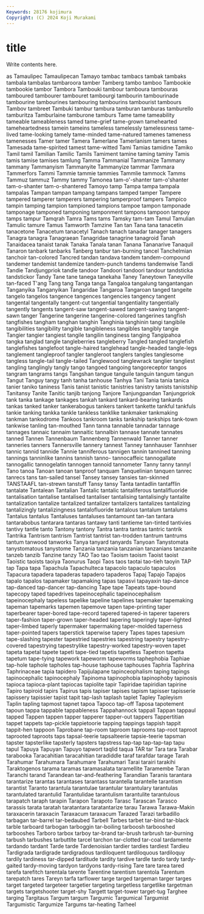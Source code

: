 ```yaml
---
Keywords: 28176 kojimura
Copyright: (C) 2024 Koji Murakami
---
```


# title

Write contents here.



as Tamaulipec Tamaulipecan Tamayo
tambac tambacs tambak tambaks tambala tambalas tambaroora tamber Tamberg tambo
tamboo Tambookie tambookie tambor Tambora Tambouki tambour tamboura tambouras tamboured
tambourer tambouret tambourgi tambourin tambourinade tambourine tambourines tambouring tambourins tambourist
tambours Tambov tambreet Tambuki tambur tambura tamburan tamburas tamburello tamburitza
Tamburlaine tamburone tamburs Tame tame tameability tameable tameableness tamed tame-grief
tame-grown tamehearted tameheartedness tamein tameins tameless tamelessly tamelessness tame-lived tame-looking
tamely tame-minded tame-natured tamenes tameness tamenesses Tamer tamer Tamera Tamerlane
Tamerlanism tamers tames Tamesada tame-spirited tamest tame-witted Tami Tamias tamidine
Tamiko Tamil tamil Tamilian Tamilic Tamils Tamiment tamine taming taminy
Tamis tamis tamise tamises tamlung Tamma Tammanial Tammanize Tammany tammany
Tammanyism Tammanyite Tammanyize tammar Tammara Tammerfors Tammi Tammie tammie tammies
Tammlie tammock Tamms Tammuz tammuz Tammy tammy Tamonea tam-o'-shanter tam-o'shanter
tam-o-shanter tam-o-shantered Tamoyo tamp Tampa tampa tampala tampalas Tampan tampan
tampang tampans tamped tamper Tampere tampered tamperer tamperers tampering tamperproof
tampers Tampico tampin tamping tampion tampioned tampions tampoe tampon tamponade
tamponage tamponed tamponing tamponment tampons tampoon tampoy tamps tampur Tamqrah
Tamra Tams tams Tamsky tam-tam Tamul Tamulian Tamulic tamure Tamus
Tamworth Tamzine Tan tan Tana tana tanacetin tanacetone Tanacetum tanacetyl
Tanach tanach tanadar tanager tanagers Tanagra tanagra Tanagraean Tanagridae tanagrine
tanagroid Tanah Tanaidacea tanaist tanak Tanaka Tanala tanan Tanana Tananarive
Tanaquil Tanaron tanbark tanbarks Tanberg tanbur tan-burning tancel Tanchelmian tanchoir
tan-colored Tancred tandan tandava tandem tandem-compound tandemer tandemist tandemize tandem-punch
tandems tandemwise Tandi Tandie Tandjungpriok tandle tandoor Tandoori tandoori tandour
tandsticka tandstickor Tandy Tane tane tanega tanekaha Taney Taneytown Taneyville
tan-faced T'ang Tang tang Tanga tanga Tangaloa tangalung tangantangan Tanganyika
Tanganyikan Tangaridae Tangaroa Tangaroan tanged tangeite tangelo tangelos tangence tangences
tangencies tangency tangent tangental tangentally tangent-cut tangential tangentiality tangentially tangently
tangents tangent-saw tangent-sawed tangent-sawing tangent-sawn tanger Tangerine tangerine tangerine-colored tangerines
tangfish tangfishes tangham tanghan tanghin Tanghinia tanghinin tangi tangibile tangibilities
tangibility tangible tangibleness tangibles tangibly tangie Tangier tangier tangiest tangile
tangilin tanginess tanging Tangipahoa tangka tanglad tangle tangleberries tangleberry Tangled
tangled tanglefish tanglefishes tanglefoot tangle-haired tanglehead tangle-headed tangle-legs tanglement tangleproof
tangler tangleroot tanglers tangles tanglesome tangless tangle-tail tangle-tailed Tanglewood tanglewrack
tanglier tangliest tangling tanglingly tangly tango tangoed tangoing tangoreceptor tangos
tangram tangrams tangs Tangshan tangue tanguile tanguin tangum tangun Tangut
Tanguy tangy tanh tanha tanhouse Tanhya Tani Tania tania tanica
tanier taniko taniness Tanis tanist tanistic tanistries tanistry tanists tanistship
Tanitansy Tanite Tanitic tanjib tanjong Tanjore Tanjungpandan Tanjungpriok tank tanka
tankage tankages tankah tankard tankard-bearing tankards tankas tanked tanker tankerabogus
tankers tankert tankette tankful tankfuls tankie tanking tankka tankle tankless
tanklike tankmaker tankmaking tankman tankodrome Tankoos tankroom tanks tankship tankships
tank-town tankwise tanling tan-mouthed Tann tanna tannable tannadar tannage tannages
tannaic tannaim tannaitic tannalbin tannase tannate tannates tanned Tannen Tannenbaum
Tannenberg Tannenwald Tanner tanner tanneries tanners Tannersville tannery tannest Tanney
tannhauser Tannhser tannic tannid tannide Tannie tanniferous tannigen tannin tannined
tanning tannings tanninlike tannins tannish tanno- tannocaffeic tannogallate tannogallic tannogelatin
tannogen tannoid tannometer Tanny tanny tannyl Tano tanoa Tanoan tanoan
tanproof tanquam Tanquelinian tanquen tanrec tanrecs tans tan-sailed tansel Tansey
tansey tansies tan-skinned TANSTAAFL tan-strewn tanstuff Tansy tansy Tanta tantadlin
tantafflin tantalate Tantalean Tantalian Tantalic tantalic tantaliferous tantalifluoride tantalisation tantalise
tantalised tantaliser tantalising tantalisingly tantalite tantalization tantalize tantalized tantalizer tantalizers
tantalizes tantalizing tantalizingly tantalizingness tantalofluoride tantalous tantalum tantalums Tantalus tantalus
Tantaluses tantaluses tantamount tan-tan tantara tantarabobus tantarara tantaras tantawy tanti
tantieme tan-tinted tantivies tantivy tantle tanto Tantony tantony Tantra tantra
tantras tantric tantrik Tantrika Tantrism tantrism Tantrist tantrist tan-trodden tantrum
tantrums tantum tanwood tanworks Tanya tanyard tanyards Tanyoan Tanystomata tanystomatous
tanystome Tanzania tanzania tanzanian tanzanians tanzanite tanzeb tanzib Tanzine tanzy
TAO Tao tao Taoism taoism Taoist taoist Taoistic taoists taoiya
Taonurus Taopi Taos taos taotai tao-tieh taoyin TAP tap Tapa
tapa Tapachula Tapachulteca tapacolo tapaculo tapaculos Tapacura tapadera tapaderas tapadero
tapaderos Tapaj Tapajo Tapajos tapalo tapalos tapamaker tapamaking tapas tapasvi
tapayaxin tap-dance tap-danced tap-dancer tap-dancing Tape tape Tapeats tape-bound tapecopy
taped tapedrives tapeinocephalic tapeinocephalism tapeinocephaly tapeless tapelike tapeline tapelines tapemaker
tapemaking tapeman tapemarks tapemen tapemove tapen tape-printing taper taperbearer taper-bored
tape-record tapered tapered-in taperer taperers taper-fashion taper-grown taper-headed tapering taperingly
taper-lighted taper-limbed taperly tapermaker tapermaking taper-molded taperness taper-pointed tapers taperstick
taperwise tapery Tapes tapes tapesium tape-slashing tapester tapestried tapestries tapestring
tapestry tapestry-covered tapestrying tapestrylike tapestry-worked tapestry-woven tapet tapeta tapetal tapete
tapeti tape-tied tapetis tapetless Tapetron tapetta tapetum tape-tying tapework tapeworm
tapeworms taphephobia Taphiae tap-hole taphole tapholes tap-house taphouse taphouses Taphria
Taphrina Taphrinaceae tapia tapidero Tapijulapane tapinceophalism taping tapings tapinocephalic tapinocephaly
Tapinoma tapinophobia tapinophoby tapinosis tapioca tapioca-plant tapiocas tapiolite tapir Tapiridae
tapiridian tapirine Tapiro tapiroid tapirs Tapirus tapis tapiser tapises tapism
tapisser tapisserie tapissery tapissier tapist tapit tap-lash taplash taplet Tapley
Tapleyism Taplin tapling tapmost tapnet tapoa Tapoco tap-off Taposa tapotement
tapoun tappa tappable tappableness Tappahannock tappall Tappan tappaul tapped Tappen
tappen tapper tapperer tapper-out tappers Tappertitian tappet tappets tap-pickle tappietoorie
tapping tappings tappish tappit tappit-hen tappoon Taprobane tap-room taproom taprooms
tap-root taproot taprooted taproots taps tapsal-teerie tapsalteerie tapsie-teerie tapsman tapster
tapsterlike tapsterly tapsters tapstress tap-tap tap-tap-tap tapu tapul Tapuya Tapuyan
Tapuyo tapwort taqlid taqua TAR tar Tara tara Tarabar tarabooka
Taracahitian taracahitian taradiddle taraf tarafdar tarage Tarah Tarahumar Tarahumara Tarahumare
Tarahumari Tarai tarairi tarakihi Taraktogenos tarama taramas taramasalata taramellite Taramembe
Taran Taranchi tarand Tarandean tar-and-feathering Tarandian Taranis tarantara tarantarize tarantas
tarantases tarantass tarantella tarantelle tarantism tarantist Taranto tarantula tarantulae tarantular
tarantulary tarantulas tarantulated tarantulid Tarantulidae tarantulism tarantulite tarantulous tarapatch taraph
tarapin Tarapon Tarapoto Tarasc Tarascan Tarasco tarassis tarata taratah taratantara
taratantarize tarau Tarawa Tarawa-Makin taraxacerin taraxacin Taraxacum taraxacum Tarazed Tarazi
tarbadillo tarbagan tar-barrel tar-bedaubed Tarbell Tarbes tarbet tar-bind tar-black tarble
tarboard tarbogan tarboggin tar-boiling tarboosh tarbooshed tarbooshes Tarboro tarbox tarboy
tar-brand tar-brush tarbrush tar-burning tarbush tarbushes tarbuttite tarcel tarchon tar-clotted
tar-coal tardamente tardando tardant Tarde tarde Tardenoisian tardier tardies tardiest
Tardieu Tardigrada tardigrade tardigradous tardiloquent tardiloquous tardiloquy tardily tardiness tar-dipped
tarditude tardity tardive tardle tardo tardy tardy-gaited tardy-moving tardyon tardyons
tardy-rising Tare tare tarea tared tarefa tarefitch tarentala tarente Tarentine
tarentism tarentola Tarentum tarepatch tares Tareyn tarfa tarflower targe targed
targeman targer targes target targeted targeteer targetier targeting targetless targetlike
targetman targets targetshooter target-shy Targett target-tower target-tug Targhee targing Targitaus
Targum targum Targumic Targumical Targumist Targumistic Targumize Targums tar-heating Tarheel
